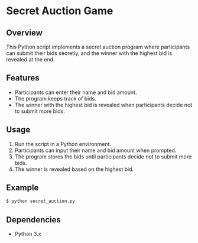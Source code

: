 # Secret Auction Game

## Overview

This Python script implements a secret auction program where participants can submit their bids secretly, and the winner with the highest bid is revealed at the end.

## Features

- Participants can enter their name and bid amount.
- The program keeps track of bids.
- The winner with the highest bid is revealed when participants decide not to submit more bids.

## Usage

1. Run the script in a Python environment.
2. Participants can input their name and bid amount when prompted.
3. The program stores the bids until participants decide not to submit more bids.
4. The winner is revealed based on the highest bid.

## Example

```bash
$ python secret_auction.py
```
## Dependencies
- Python 3.x